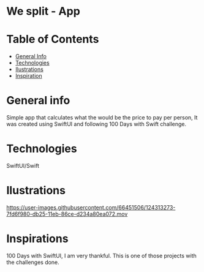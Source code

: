 #  We split - App
# Table of Contents

- <a href="https://github.com/sergiosepulveda09/WeSplit/tree/main#general-info" >General Info</a>
- <a href="https://github.com/sergiosepulveda09/WeSplit/tree/main#technologies">Technologies</a>
- <a href="https://github.com/sergiosepulveda09/WeSplit/tree/main#ilustrations">Ilustrations</a>
- <a href="https://github.com/sergiosepulveda09/WeSplit/tree/main#inspirations">Inspiration</a>

# General info
Simple app that calculates what the would be the price to pay per person, It was created using SwiftUI and following 100 Days with Swift challenge.
# Technologies
SwiftUI/Swift
# Ilustrations
https://user-images.githubusercontent.com/66451506/124313273-7fd6f980-db25-11eb-86ce-d234a80ea072.mov
# Inspirations
100 Days with SwiftUI, I am very thankful. This is one of those projects with the challenges done.

